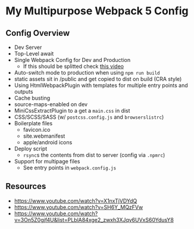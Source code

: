 # My Multipurpose Webpack 5 Config

## Config Overview

- Dev Server
- Top-Level await
- Single Webpack Config for Dev and Production
  - If this should be splitted check [this video](https://www.youtube.com/watch?v=VR5y93CNzeA&list=PLblA84xge2_zwxh3XJqy6UVxS60YdusY8&index=7)
- Auto-switch mode to production when using `npm run build`
- static assets sit in /public and get copied to dist on build (CRA style)
- Using HtmlWebpackPlugin with templates for multiple entry points and outputs
- Cache busting
- source-maps-enabled on dev
- MiniCssExtractPlugin to a get a `main.css` in dist
- CSS/SCSS/SASS (w/ `postcss.config.js` and `browserslistrc`)
- Boilerplate files
  - favicon.ico
  - site.webmanifest
  - apple/android icons
- Deploy script
  - `rsync`s the contents from dist to server (config via `.npmrc`)
- Support for multipage files
  - See entry points in `webpack.config.js`

## Resources

- https://www.youtube.com/watch?v=X1nxTjVDYdQ
- https://www.youtube.com/watch?v=SH6Y_MQzFVw
- https://www.youtube.com/watch?v=3On5Z0gjf4U&list=PLblA84xge2_zwxh3XJqy6UVxS60YdusY8
